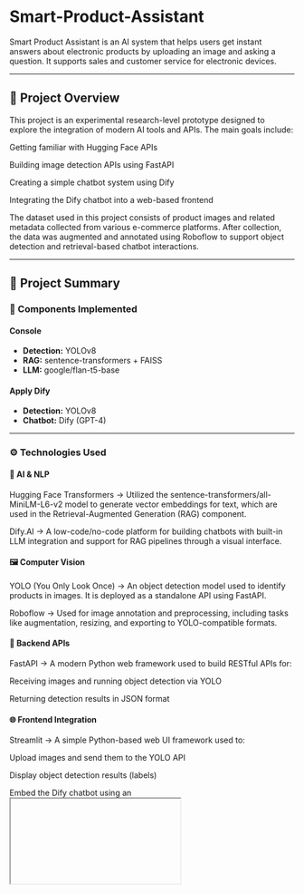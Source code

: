 # Smart-Product-Assistant
Smart Product Assistant is an AI system that helps users get instant answers about electronic products by uploading an image and asking a question. It supports sales and customer service for electronic devices.

---
## 🔬 Project Overview
This project is an experimental research-level prototype designed to explore the integration of modern AI tools and APIs. The main goals include:

Getting familiar with Hugging Face APIs

Building image detection APIs using FastAPI

Creating a simple chatbot system using Dify

Integrating the Dify chatbot into a web-based frontend

The dataset used in this project consists of product images and related metadata collected from various e-commerce platforms. After collection, the data was augmented and annotated using Roboflow to support object detection and retrieval-based chatbot interactions.

---
## 📝 Project Summary

### 📌 Components Implemented
#### Console
- **Detection:** YOLOv8  
- **RAG:** sentence-transformers + FAISS
- **LLM:** google/flan-t5-base 

#### Apply Dify
- **Detection:** YOLOv8  
- **Chatbot:** Dify (GPT-4)

---
### ⚙️ Technologies Used
#### 🧠 AI & NLP
Hugging Face Transformers
→ Utilized the sentence-transformers/all-MiniLM-L6-v2 model to generate vector embeddings for text, which are used in the Retrieval-Augmented Generation (RAG) component.

Dify.AI
→ A low-code/no-code platform for building chatbots with built-in LLM integration and support for RAG pipelines through a visual interface.

#### 🖼️ Computer Vision
YOLO (You Only Look Once)
→ An object detection model used to identify products in images. It is deployed as a standalone API using FastAPI.

Roboflow
→ Used for image annotation and preprocessing, including tasks like augmentation, resizing, and exporting to YOLO-compatible formats.

#### 🧩 Backend APIs
FastAPI
→ A modern Python web framework used to build RESTful APIs for:

Receiving images and running object detection via YOLO

Returning detection results in JSON format

#### 🌐 Frontend Integration
Streamlit
→ A simple Python-based web UI framework used to:

Upload images and send them to the YOLO API

Display object detection results (labels)

Embed the Dify chatbot using an <iframe>

#### 📚 Vector Database (RAG)
FAISS (Facebook AI Similarity Search)
→ Used to store and query vector embeddings of product descriptions for efficient semantic search.

LangChain
→ Utilized to build the RAG pipeline:
* Load data from a CSV file

* Split text into manageable chunks

* Generate embeddings

* Perform retrieval to support chatbot responses
---

### ✅ Results

- 📷 **Image Output**  
![Detect Console](https://github.com/HTN-DT-Beo/Smart-Product-Assistant/blob/main/demo/detect_console.png)
![Chatbot Console](https://github.com/HTN-DT-Beo/Smart-Product-Assistant/blob/main/demo/chatbot_console.png)
![Detect Streamlit](https://github.com/HTN-DT-Beo/Smart-Product-Assistant/blob/main/demo/detect.png)
![Chatbot Streamlit](https://github.com/HTN-DT-Beo/Smart-Product-Assistant/blob/main/demo/chatbot.png)
